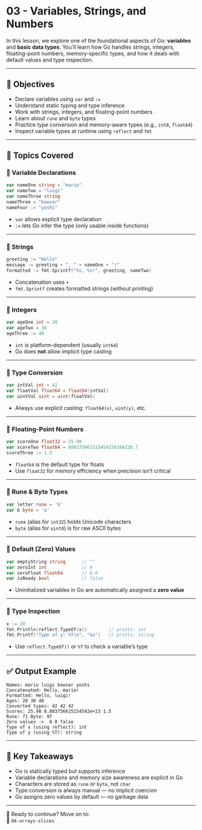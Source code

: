 # 03 - Variables, Strings, and Numbers

In this lesson, we explore one of the foundational aspects of Go: **variables** and **basic data types**. You’ll learn how Go handles strings, integers, floating-point numbers, memory-specific types, and how it deals with default values and type inspection.

---

## 🎯 Objectives

- Declare variables using `var` and `:=`
- Understand static typing and type inference
- Work with strings, integers, and floating-point numbers
- Learn about `rune` and `byte` types
- Practice type conversion and memory-aware types (e.g., `int8`, `float64`)
- Inspect variable types at runtime using `reflect` and `fmt`

---

## 🧪 Topics Covered

### 🔹 Variable Declarations

```go
var nameOne string = "mario"
var nameTwo = "luigi"
var nameThree string
nameThree = "bowser"
nameFour := "yoshi"
```

- `var` allows explicit type declaration
- `:=` lets Go infer the type (only usable inside functions)

---

### 🔹 Strings

```go
greeting := "Hello"
message := greeting + ", " + nameOne + "!"
formatted := fmt.Sprintf("%s, %s!", greeting, nameTwo)
```

- Concatenation uses `+`
- `fmt.Sprintf` creates formatted strings (without printing)

---

### 🔹 Integers

```go
var ageOne int = 20
var ageTwo = 30
ageThree := 40
```

- `int` is platform-dependent (usually `int64`)
- Go does **not** allow implicit type casting

---

### 🔹 Type Conversion

```go
var intVal int = 42
var floatVal float64 = float64(intVal)
var uintVal uint = uint(floatVal)
```

- Always use explicit casting: `float64(x)`, `uint(y)`, etc.

---

### 🔹 Floating-Point Numbers

```go
var scoreOne float32 = 25.98
var scoreTwo float64 = 888375661515454156166226.7
scoreThree := 1.5
```

- `float64` is the default type for floats
- Use `float32` for memory efficiency when precision isn’t critical

---

### 🔹 Rune & Byte Types

```go
var letter rune = 'G'
var b byte = 'a'
```

- `rune` (alias for `int32`) holds Unicode characters
- `byte` (alias for `uint8`) is for raw ASCII bytes

---

### 🔹 Default (Zero) Values

```go
var emptyString string      // ""
var zeroInt int             // 0
var zeroFloat float64       // 0.0
var isReady bool            // false
```

- Uninitialized variables in Go are automatically assigned a **zero value**

---

### 🔹 Type Inspection

```go
x := 10
fmt.Println(reflect.TypeOf(x))        // prints: int
fmt.Printf("Type of y: %T\n", "Go")   // prints: string
```

- Use `reflect.TypeOf()` or `%T` to check a variable’s type

---

## ✅ Output Example

```
Names: mario luigi bowser yoshi
Concatenated: Hello, mario!
Formatted: Hello, luigi!
Ages: 20 30 40
Converted types: 42 42 42
Scores: 25.98 8.883756615154542e+23 1.5
Rune: 71 Byte: 97
Zero values ->  0 0 false
Type of x (using reflect): int
Type of y (using %T): string
```

---

## 🧠 Key Takeaways

- Go is statically typed but supports inference
- Variable declarations and memory size awareness are explicit in Go
- Characters are stored as `rune` or `byte`, not `char`
- Type conversion is always manual — no implicit coercion
- Go assigns zero values by default — no garbage data

---

🔁 Ready to continue? Move on to:  
📁 `04-arrays-slices`
```